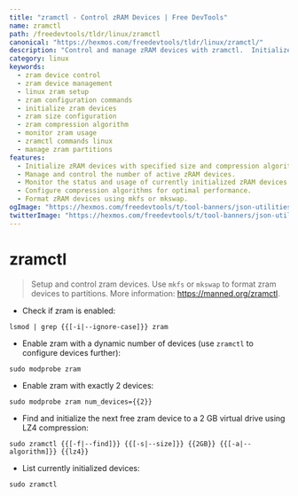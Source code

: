 ```yaml
---
title: "zramctl - Control zRAM Devices | Free DevTools"
name: zramctl
path: /freedevtools/tldr/linux/zramctl
canonical: "https://hexmos.com/freedevtools/tldr/linux/zramctl/"
description: "Control and manage zRAM devices with zramctl.  Initialize, configure, and monitor zRAM devices for improved system performance. Free online tool, no registration required."
category: linux
keywords:
  - zram device control
  - zram device management
  - linux zram setup
  - zram configuration commands
  - initialize zram devices
  - zram size configuration
  - zram compression algorithm
  - monitor zram usage
  - zramctl commands linux
  - manage zram partitions
features:
  - Initialize zRAM devices with specified size and compression algorithm.
  - Manage and control the number of active zRAM devices.
  - Monitor the status and usage of currently initialized zRAM devices.
  - Configure compression algorithms for optimal performance.
  - Format zRAM devices using mkfs or mkswap.
ogImage: "https://hexmos.com/freedevtools/t/tool-banners/json-utilities-banner.png"
twitterImage: "https://hexmos.com/freedevtools/t/tool-banners/json-utilities-banner.png"
---
```


# zramctl

> Setup and control zram devices.
> Use `mkfs` or `mkswap` to format zram devices to partitions.
> More information: <https://manned.org/zramctl>.

- Check if zram is enabled:

`lsmod | grep {{[-i|--ignore-case]}} zram`

- Enable zram with a dynamic number of devices (use `zramctl` to configure devices further):

`sudo modprobe zram`

- Enable zram with exactly 2 devices:

`sudo modprobe zram num_devices={{2}}`

- Find and initialize the next free zram device to a 2 GB virtual drive using LZ4 compression:

`sudo zramctl {{[-f|--find]}} {{[-s|--size]}} {{2GB}} {{[-a|--algorithm]}} {{lz4}}`

- List currently initialized devices:

`sudo zramctl`
